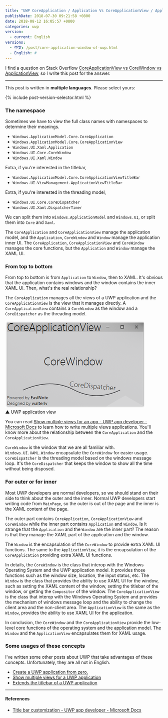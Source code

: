```yaml
---
title: "UWP CoreApplication / Application Vs CoreApplicationView / ApplicationView Vs CoreWindow / Window"
publishDate: 2018-07-30 09:21:58 +0800
date: 2018-08-12 16:05:57 +0800
categories: uwp
version:
  - current: English
versions:
  - 中文: /post/core-application-window-of-uwp.html
  - English: #
---
```


I find a question on Stack Overflow [CoreApplicationView vs CoreWindow vs ApplicationView](https://stackoverflow.com/questions/33680631/coreapplicationview-vs-corewindow-vs-applicationview), so I write this post for the answer.

---

This post is written in **multiple languages**. Please select yours:

{% include post-version-selector.html %}

<div id="toc"></div>

### The namespace

Sometimes we have to view the full class names with namespaces to determine their meanings.

- `Windows.ApplicationModel.Core.CoreApplication`
- `Windows.ApplicationModel.Core.CoreApplicationView`
- `Windows.UI.Xaml.Application`
- `Windows.UI.Core.CoreWindow`
- `Windows.UI.Xaml.Window`

Extra, if you're interested in the titlebar,

- `Windows.ApplicationModel.Core.CoreApplicationViewTitleBar`
- `Windows.UI.ViewManagement.ApplicationViewTitleBar`

Extra, if you're interested in the threading model,

- `Windows.UI.Core.CoreDispatcher`
- `Windows.UI.Xaml.DispatcherTimer`

We can split them into `Windows.ApplicationModel` and `Windows.UI`, or split them into `Core` and `Xaml`.

The `CoreApplication` and `CoreApplicationView` manage the application model, and the `Application`, `CoreWindow` and `Window` manage the application inner UI. The `CoreApplication`, `CoreApplicationView` and `CoreWindow` manages the core functions, but the `Application` and `Window` manage the XAML UI.

### From top to bottom

From top to bottom is from `Application` to `Window`, then to XAML. It's obvious that the application contains windows and the window contains the inner XAML UI. Then, what's the real relationship?

The `CoreApplication` manages all the views of a UWP application and the `CoreApplicationView` is the view that it manages directly. A `CoreApplicationView` contains a `CoreWindow` as the window and a `CoreDispatcher` as the threading model.

![UWP application view](/static/posts/2018-07-27-08-37-42.png)  
▲ UWP application view

You can read [Show multiple views for an app - UWP app developer - Microsoft Docs](https://docs.microsoft.com/en-us/windows/uwp/design/layout/show-multiple-views) to learn how to write multiple views applications. You'll know more about the relationship between the `CoreApplication` and the `CoreApplicationView`.

`CoreWindow` is the window that we are all familiar with. 
`Windows.UI.XAML.Window` encapsulate the `CoreWindow` for easier usage. `CoreDispatcher` is the threading model based on the windows message loop. It's the `CoreDispatcher` that keeps the window to show all the time without being disposed.

### For outer or for inner

Most UWP developers are normal developers, so we should stand on their side to think about the outer and the inner. Normal UWP developers start writing code from `MainPage`, so the outer is out of the page and the inner is the XAML content of the page.

The outer part contains `CoreApplication`, `CoreApplicationView` and `CoreWindow` while the inner part contains `Application` and `Window`. Is it strange that the `Application` and the `Window` are the inner part? The reason is that they manage the XAML part of the application and the window.

The `Window` is the encapsulation of the `CoreWindow` to provide extra XAML UI functions. The same to the `ApplicationView`, it is the encapsulation of the `CoreApplication` providing extra XAML UI functions.

In details, the `CoreWindow` is the class that interop with the Windows Operating System and the UWP application model. It provides those functions such as the window size, location, the input status, etc. The `Window` is the class that provides the ability to use XAML UI for the window, such as setting the XAML content of the window, setting the titlebar of the window, or getting the `Compositor` of the window. The `CoreApplicationView` is the class that interop with the Windows Operating System and provides the mechanism of windows message loop and the ability to change the client area and the non-client area. The `ApplicationView` is the same as the `Window`, provides the ability to use XAML UI for the application.

In conclusion, the `CoreWindow` and the `CoreApplicationView` provide the low-level core functions of the operating system and the application model. The `Window` and the `ApplicationView` encapsulates them for XAML usage.

### Some usages of these concepts

I've written some other posts about UWP that take advantages of these concepts. Unfortunately, they are all not in English.

- [Create a UWP application from zero.](/post/create-uwp-app-from-zero-1.html)
- [Show multiple views for a UWP application](/post/show-multiple-views-for-an-uwp-app.html)
- [Extends the titlebar of a UWP application](/post/tips-for-customize-uwp-title-bar.html)

---

#### References

- [Title bar customization - UWP app developer - Microsoft Docs](https://docs.microsoft.com/en-us/windows/uwp/design/shell/title-bar)
